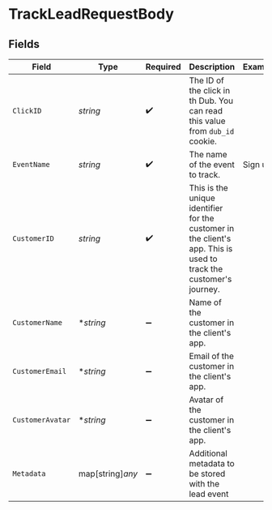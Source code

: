 # TrackLeadRequestBody


## Fields

| Field                                                                                                             | Type                                                                                                              | Required                                                                                                          | Description                                                                                                       | Example                                                                                                           |
| ----------------------------------------------------------------------------------------------------------------- | ----------------------------------------------------------------------------------------------------------------- | ----------------------------------------------------------------------------------------------------------------- | ----------------------------------------------------------------------------------------------------------------- | ----------------------------------------------------------------------------------------------------------------- |
| `ClickID`                                                                                                         | *string*                                                                                                          | :heavy_check_mark:                                                                                                | The ID of the click in th Dub. You can read this value from `dub_id` cookie.                                      |                                                                                                                   |
| `EventName`                                                                                                       | *string*                                                                                                          | :heavy_check_mark:                                                                                                | The name of the event to track.                                                                                   | Sign up                                                                                                           |
| `CustomerID`                                                                                                      | *string*                                                                                                          | :heavy_check_mark:                                                                                                | This is the unique identifier for the customer in the client's app. This is used to track the customer's journey. |                                                                                                                   |
| `CustomerName`                                                                                                    | **string*                                                                                                         | :heavy_minus_sign:                                                                                                | Name of the customer in the client's app.                                                                         |                                                                                                                   |
| `CustomerEmail`                                                                                                   | **string*                                                                                                         | :heavy_minus_sign:                                                                                                | Email of the customer in the client's app.                                                                        |                                                                                                                   |
| `CustomerAvatar`                                                                                                  | **string*                                                                                                         | :heavy_minus_sign:                                                                                                | Avatar of the customer in the client's app.                                                                       |                                                                                                                   |
| `Metadata`                                                                                                        | map[string]*any*                                                                                                  | :heavy_minus_sign:                                                                                                | Additional metadata to be stored with the lead event                                                              |                                                                                                                   |
